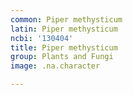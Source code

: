 ```yaml
---
common: Piper methysticum
latin: Piper methysticum
ncbi: '130404'
title: Piper methysticum
group: Plants and Fungi
image: .na.character

---
```

